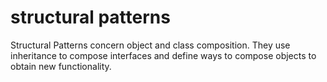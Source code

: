 # structural patterns

Structural Patterns concern object and class composition. They use inheritance to compose interfaces and define ways to compose objects to obtain new functionality.
